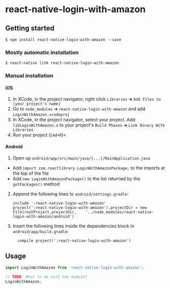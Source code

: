 # react-native-login-with-amazon

## Getting started

`$ npm install react-native-login-with-amazon --save`

### Mostly automatic installation

`$ react-native link react-native-login-with-amazon`

### Manual installation


#### iOS

1. In XCode, in the project navigator, right click `Libraries` ➜ `Add Files to [your project's name]`
2. Go to `node_modules` ➜ `react-native-login-with-amazon` and add `LoginWithAmazon.xcodeproj`
3. In XCode, in the project navigator, select your project. Add `libLoginWithAmazon.a` to your project's `Build Phases` ➜ `Link Binary With Libraries`
4. Run your project (`Cmd+R`)<

#### Android

1. Open up `android/app/src/main/java/[...]/MainApplication.java`
  - Add `import com.reactlibrary.LoginWithAmazonPackage;` to the imports at the top of the file
  - Add `new LoginWithAmazonPackage()` to the list returned by the `getPackages()` method
2. Append the following lines to `android/settings.gradle`:
  	```
  	include ':react-native-login-with-amazon'
  	project(':react-native-login-with-amazon').projectDir = new File(rootProject.projectDir, 	'../node_modules/react-native-login-with-amazon/android')
  	```
3. Insert the following lines inside the dependencies block in `android/app/build.gradle`:
  	```
      compile project(':react-native-login-with-amazon')
  	```


## Usage
```javascript
import LoginWithAmazon from 'react-native-login-with-amazon';

// TODO: What to do with the module?
LoginWithAmazon;
```
